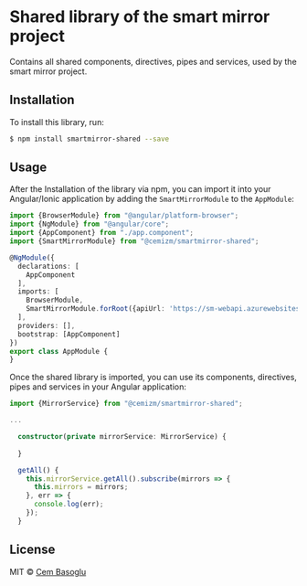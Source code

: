 # Shared library of the smart mirror project

Contains all shared components, directives, pipes and services, used by the smart mirror project.

## Installation

To install this library, run:

```bash
$ npm install smartmirror-shared --save
```

## Usage

After the Installation of the library via npm, you can import it into your Angular/Ionic application by adding the `SmartMirrorModule` to the `AppModule`:

```typescript
import {BrowserModule} from "@angular/platform-browser";
import {NgModule} from "@angular/core";
import {AppComponent} from "./app.component";
import {SmartMirrorModule} from "@cemizm/smartmirror-shared";

@NgModule({
  declarations: [
    AppComponent
  ],
  imports: [
    BrowserModule,
    SmartMirrorModule.forRoot({apiUrl: 'https://sm-webapi.azurewebsites.net/api'})
  ],
  providers: [],
  bootstrap: [AppComponent]
})
export class AppModule {
}

```

Once the shared library is imported, you can use its components, directives, pipes and services in your Angular application:

```typescript
import {MirrorService} from "@cemizm/smartmirror-shared";

... 

  constructor(private mirrorService: MirrorService) {
  
  }

  getAll() {
    this.mirrorService.getAll().subscribe(mirrors => {
      this.mirrors = mirrors;
    }, err => {
      console.log(err);
    });
  }
```

## License

MIT © [Cem Basoglu](mailto:cem.basoglu@web.de)
